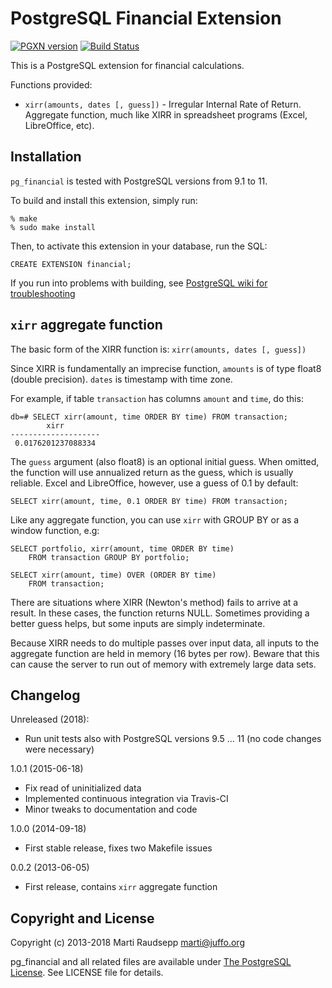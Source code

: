 PostgreSQL Financial Extension
==============================
[![PGXN version](https://badge.fury.io/pg/financial.svg)](https://badge.fury.io/pg/financial)
[![Build Status](https://travis-ci.org/intgr/pg_financial.svg?branch=master)](https://travis-ci.org/intgr/pg_financial)

This is a PostgreSQL extension for financial calculations.

Functions provided:

* `xirr(amounts, dates [, guess])` - Irregular Internal Rate of Return.
  Aggregate function, much like XIRR in spreadsheet programs (Excel,
  LibreOffice, etc).


Installation
------------

`pg_financial` is tested with PostgreSQL versions from 9.1 to 11.

To build and install this extension, simply run:

    % make
    % sudo make install

Then, to activate this extension in your database, run the SQL:

    CREATE EXTENSION financial;

If you run into problems with building, see [PostgreSQL wiki for
troubleshooting](https://wiki.postgresql.org/wiki/Extension_build_troubleshooting)


`xirr` aggregate function
-------------------------

The basic form of the XIRR function is: `xirr(amounts, dates [, guess])`

Since XIRR is fundamentally an imprecise function, `amounts` is of type float8
(double precision). `dates` is timestamp with time zone.

For example, if table `transaction` has columns `amount` and `time`, do this:

    db=# SELECT xirr(amount, time ORDER BY time) FROM transaction;
            xirr        
    --------------------
     0.0176201237088334

The `guess` argument (also float8) is an optional initial guess. When omitted,
the function will use annualized return as the guess, which is usually
reliable. Excel and LibreOffice, however, use a guess of 0.1 by default:

    SELECT xirr(amount, time, 0.1 ORDER BY time) FROM transaction;

Like any aggregate function, you can use `xirr` with GROUP BY or as a window
function, e.g:

    SELECT portfolio, xirr(amount, time ORDER BY time)
        FROM transaction GROUP BY portfolio;

    SELECT xirr(amount, time) OVER (ORDER BY time)
        FROM transaction;

There are situations where XIRR (Newton's method) fails to arrive at a result.
In these cases, the function returns NULL. Sometimes providing a better guess
helps, but some inputs are simply indeterminate.

Because XIRR needs to do multiple passes over input data, all inputs to the
aggregate function are held in memory (16 bytes per row). Beware that this can
cause the server to run out of memory with extremely large data sets.

Changelog
---------

Unreleased (2018):

* Run unit tests also with PostgreSQL versions 9.5 ... 11
  (no code changes were necessary)

1.0.1 (2015-06-18)

* Fix read of uninitialized data
* Implemented continuous integration via Travis-CI
* Minor tweaks to documentation and code

1.0.0 (2014-09-18)

* First stable release, fixes two Makefile issues

0.0.2 (2013-06-05)

* First release, contains `xirr` aggregate function

Copyright and License
---------------------

Copyright (c) 2013-2018 Marti Raudsepp <marti@juffo.org>

pg\_financial and all related files are available under [The PostgreSQL
License](http://www.opensource.org/licenses/PostgreSQL). See LICENSE file for
details.

